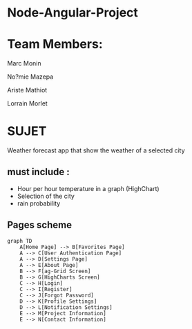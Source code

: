 # Node-Angular-Project

# Team Members: 
Marc Monin

No?mie Mazepa

Ariste Mathiot

Lorrain Morlet


# SUJET

Weather forecast app that show the weather of a selected city
## must include :
- Hour per hour temperature in a graph (HighChart)
- Selection of the city
- rain probability



## Pages scheme
```mermaid
graph TD
    A[Home Page] --> B[Favorites Page]
    A --> C[User Authentication Page]
    A --> D[Settings Page]
    A --> E[About Page]
    B --> F[ag-Grid Screen]
    B --> G[HighCharts Screen]
    C --> H[Login]
    C --> I[Register]
    C --> J[Forgot Password]
    D --> K[Profile Settings]
    D --> L[Notification Settings]
    E --> M[Project Information]
    E --> N[Contact Information]
```

